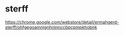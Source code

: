 # sterff

https://chrome.google.com/webstore/detail/ermahgerd-sterff/ohfgegoamnignhninnccbpcpmpkhobnk
